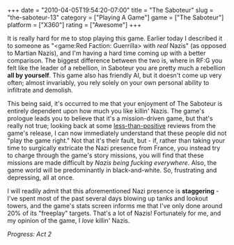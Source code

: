 +++
date = "2010-04-05T19:54:20-07:00"
title = "The Saboteur"
slug = "the-saboteur-13"
category = ["Playing A Game"]
game = ["The Saboteur"]
platform = ["X360"]
rating = ["Awesome"]
+++

It is really hard for me to stop playing this game.  Earlier today I described it to someone as "<game:Red Faction: Guerrilla> with <i>real</i> Nazis" (as opposed to Martian Nazis), and I'm having a hard time coming up with a better comparison.  The biggest difference between the two is, where in RF:G you felt like the leader of a rebellion, in Saboteur you are pretty much a rebellion <b>all by yourself</b>.  This game also has friendly AI, but it doesn't come up very often; almost invariably, you rely solely on your own personal ability to infiltrate and demolish.

This being said, it's occurred to me that your enjoyment of The Saboteur is entirely dependent upon how much you like killin' Nazis.  The game's prologue leads you to believe that it's a mission-driven game, but that's really not true; looking back at some <a href="http://www.wired.com/gamelife/2009/12/review-the-saboteur/">less-than-positive</a> reviews from the game's release, I can now immediately understand that these people did not "play the game right."  Not that it's their fault, but - if, rather than taking your time to surgically extricate the Nazi presence from France, you instead try to charge through the game's story missions, you will find that these missions are made difficult by <i>Nazis being fucking everywhere</i>.  Also, the game world will be predominantly in black-and-white.  So, frustrating and depressing, all at once.

I will readily admit that this aforementioned Nazi presence is <b>staggering</b> - I've spent most of the past several days blowing up tanks and lookout towers, and the game's stats screen informs me that I've only done around 20% of its "freeplay" targets.  That's a lot of Nazis!  Fortunately for me, and my opinion of the game, I <i>love</i> killin' Nazis.

<i>Progress: Act 2</i>